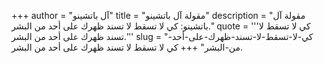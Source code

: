 +++
author = "آل باتشينو"
title = "مقولة آل باتشينو"
description = "مقولة آل باتشينو: كي لا تسقط لا تسند ظهرك على أحد من البشر."
quote = '''كي لا تسقط لا تسند ظهرك على أحد من البشر.'''
slug = "كي-لا-تسقط-لا-تسند-ظهرك-على-أحد-من-البشر"
+++
كي لا تسقط لا تسند ظهرك على أحد من البشر.

